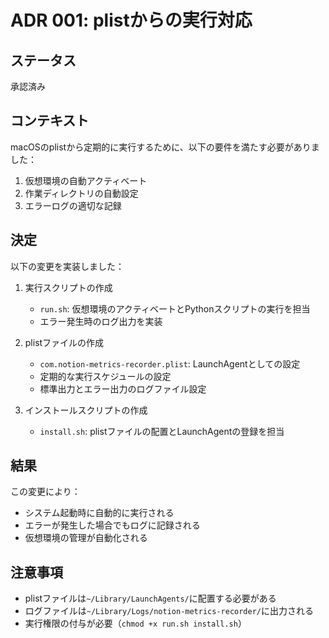 # ADR 001: plistからの実行対応

## ステータス

承認済み

## コンテキスト

macOSのplistから定期的に実行するために、以下の要件を満たす必要がありました：

1. 仮想環境の自動アクティベート
2. 作業ディレクトリの自動設定
3. エラーログの適切な記録

## 決定

以下の変更を実装しました：

1. 実行スクリプトの作成
   - `run.sh`: 仮想環境のアクティベートとPythonスクリプトの実行を担当
   - エラー発生時のログ出力を実装

2. plistファイルの作成
   - `com.notion-metrics-recorder.plist`: LaunchAgentとしての設定
   - 定期的な実行スケジュールの設定
   - 標準出力とエラー出力のログファイル設定

3. インストールスクリプトの作成
   - `install.sh`: plistファイルの配置とLaunchAgentの登録を担当

## 結果

この変更により：

- システム起動時に自動的に実行される
- エラーが発生した場合でもログに記録される
- 仮想環境の管理が自動化される

## 注意事項

- plistファイルは`~/Library/LaunchAgents/`に配置する必要がある
- ログファイルは`~/Library/Logs/notion-metrics-recorder/`に出力される
- 実行権限の付与が必要（`chmod +x run.sh install.sh`） 